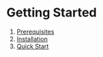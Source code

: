 # Getting Started

1. [Prerequisites](/docs/getting-started/installation#prerequisites)
1. [Installation](/docs/getting-started/installation)
1. [Quick Start](/docs/getting-started/quickstart)